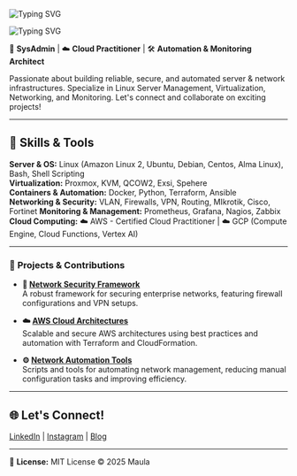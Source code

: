<img src="https://readme-typing-svg.herokuapp.com?font=Arial&size=25&duration=5001&pause=1000&color=F7F7F7&random=false&width=600&lines=Hi+%F0%9F%91%8B%2C+my+name+is+Maula+Muhammad+" alt="Typing SVG" />

![Typing SVG](https://readme-typing-svg.herokuapp.com?lines=SysAdmin+%7C+Network+%7C+Automation+%7C+Monitoring)

🔐 **SysAdmin** | ☁️ **Cloud Practitioner** | 🛠️ **Automation & Monitoring Architect**

Passionate about building reliable, secure, and automated server & network infrastructures. Specialize in Linux Server Management, Virtualization, Networking, and Monitoring. Let's connect and collaborate on exciting projects!  

---

## 🔧 Skills & Tools

**Server & OS:** Linux (Amazon Linux 2, Ubuntu, Debian, Centos, Alma Linux), Bash, Shell Scripting  
**Virtualization:** Proxmox, KVM, QCOW2, Exsi, Spehere  
**Containers & Automation:** Docker, Python, Terraform, Ansible  
**Networking & Security:** VLAN, Firewalls, VPN, Routing, MIkrotik, Cisco, Fortinet
**Monitoring & Management:** Prometheus, Grafana, Nagios, Zabbix
**Cloud Computing:** ☁️ AWS - Certified Cloud Practitioner | ☁️ GCP (Compute Engine, Cloud Functions, Vertex AI) 

---

### 🚀 **Projects & Contributions**

- **🔗 [Network Security Framework](#)**  
  A robust framework for securing enterprise networks, featuring firewall configurations and VPN setups.

- **☁️ [AWS Cloud Architectures](#)**  
  Scalable and secure AWS architectures using best practices and automation with Terraform and CloudFormation.

- **⚙️ [Network Automation Tools](#)**  
  Scripts and tools for automating network management, reducing manual configuration tasks and improving efficiency.

---

## 🌐 Let's Connect!

[LinkedIn](https://www.linkedin.com/) | [Instagram](https://www.instagram.com/) | [Blog](https://yourblog.example.com)  

---

📝 **License:** MIT License © 2025 Maula
